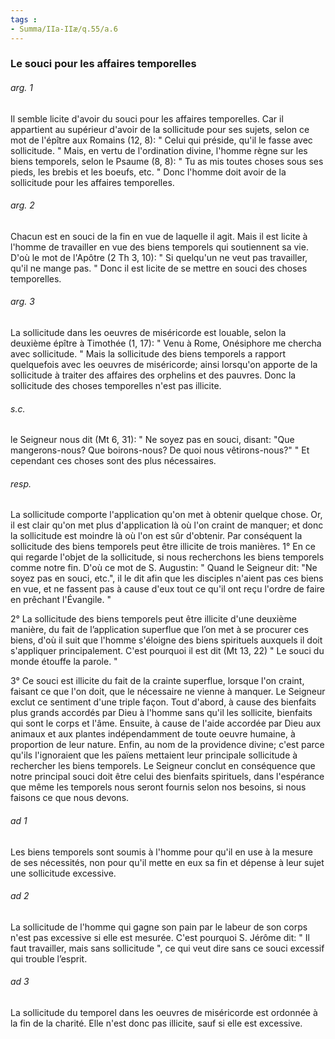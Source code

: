 ```yaml
---
tags : 
- Summa/IIa-IIæ/q.55/a.6
---
```


### Le souci pour les affaires temporelles

###### arg. 1
Il semble licite d'avoir du souci pour les affaires temporelles. Car il appartient au supérieur d'avoir de la sollicitude pour ses sujets, selon ce mot de l'épître aux Romains (12, 8): " Celui qui préside, qu'il le fasse avec sollicitude. " Mais, en vertu de l'ordination divine, l'homme règne sur les biens temporels, selon le Psaume (8, 8): " Tu as mis toutes choses sous ses pieds, les brebis et les boeufs, etc. " Donc l'homme doit avoir de la sollicitude pour les affaires temporelles. 

###### arg. 2
Chacun est en souci de la fin en vue de laquelle il agit. Mais il est licite à l'homme de travailler en vue des biens temporels qui soutiennent sa vie. D'où le mot de l'Apôtre (2 Th 3, 10): " Si quelqu'un ne veut pas travailler, qu'il ne mange pas. " Donc il est licite de se mettre en souci des choses temporelles. 

###### arg. 3
La sollicitude dans les oeuvres de miséricorde est louable, selon la deuxième épître à Timothée (1, 17): " Venu à Rome, Onésiphore me chercha avec sollicitude. " Mais la sollicitude des biens temporels a rapport quelquefois avec les oeuvres de miséricorde; ainsi lorsqu'on apporte de la sollicitude à traiter des affaires des orphelins et des pauvres. Donc la sollicitude des choses temporelles n'est pas illicite. 

###### s.c.
le Seigneur nous dit (Mt 6, 31): " Ne soyez pas en souci, disant: "Que mangerons-nous? Que boirons-nous? De quoi nous vêtirons-nous?" " Et cependant ces choses sont des plus nécessaires. 

###### resp.
La sollicitude comporte l'application qu'on met à obtenir quelque chose. Or, il est clair qu'on met plus d'application là où l'on craint de manquer; et donc la sollicitude est moindre là où l'on est sûr d'obtenir. Par conséquent la sollicitude des biens temporels peut être illicite de trois manières. 1° En ce qui regarde l'objet de la sollicitude, si nous recherchons les biens temporels comme notre fin. D'où ce mot de S. Augustin: " Quand le Seigneur dit: "Ne soyez pas en souci, etc.", il le dit afin que les disciples n'aient pas ces biens en vue, et ne fassent pas à cause d'eux tout ce qu'il ont reçu l'ordre de faire en prêchant l'Évangile. " 

2° La sollicitude des biens temporels peut être illicite d'une deuxième manière, du fait de l’application superflue que l’on met à se procurer ces biens, d'où il suit que l'homme s'éloigne des biens spirituels auxquels il doit s'appliquer principalement. C'est pourquoi il est dit (Mt 13, 22) " Le souci du monde étouffe la parole. " 

3° Ce souci est illicite du fait de la crainte superflue, lorsque l'on craint, faisant ce que l'on doit, que le nécessaire ne vienne à manquer. Le Seigneur exclut ce sentiment d'une triple façon. Tout d'abord, à cause des bienfaits plus grands accordés par Dieu à l'homme sans qu'il les sollicite, bienfaits qui sont le corps et l'âme. Ensuite, à cause de l'aide accordée par Dieu aux animaux et aux plantes indépendamment de toute oeuvre humaine, à proportion de leur nature. Enfin, au nom de la providence divine; c'est parce qu'ils l'ignoraient que les païens mettaient leur principale sollicitude à rechercher les biens temporels. Le Seigneur conclut en conséquence que notre principal souci doit être celui des bienfaits spirituels, dans l'espérance que même les temporels nous seront fournis selon nos besoins, si nous faisons ce que nous devons. 

###### ad 1
Les biens temporels sont soumis à l'homme pour qu'il en use à la mesure de ses nécessités, non pour qu'il mette en eux sa fin et dépense à leur sujet une sollicitude excessive. 

###### ad 2
La sollicitude de l'homme qui gagne son pain par le labeur de son corps n'est pas excessive si elle est mesurée. C'est pourquoi S. Jérôme dit: " Il faut travailler, mais sans sollicitude ", ce qui veut dire sans ce souci excessif qui trouble l’esprit. 

###### ad 3
La sollicitude du temporel dans les oeuvres de miséricorde est ordonnée à la fin de la charité. Elle n'est donc pas illicite, sauf si elle est excessive. 

